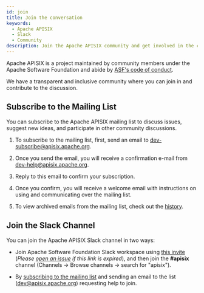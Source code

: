 ```yaml
---
id: join
title: Join the conversation
keywords:
  - Apache APISIX
  - Slack
  - Community
description: Join the Apache APISIX community and get involved in the conversations.
---
```



Apache APISIX is a project maintained by community members under the Apache Software Foundation and abide by [ASF's code of conduct](https://www.apache.org/foundation/policies/conduct.html).

We have a transparent and inclusive community where you can join in and contribute to the discussion.

## Subscribe to the Mailing List

You can subscribe to the Apache APISIX mailing list to discuss issues, suggest new ideas, and participate in other community discussions.

1. To subscribe to the mailing list, first, send an email to dev-subscribe@apisix.apache.org.

2. Once you send the email, you will receive a confirmation e-mail from dev-help@apisix.apache.org.

3. Reply to this email to confirm your subscription.

4. Once you confirm, you will receive a welcome email with instructions on using and communicating over the mailing list.

5. To view archived emails from the mailing list, check out the [history](https://lists.apache.org/list.html?apisix.apache.org).

## Join the Slack Channel

You can join the Apache APISIX Slack channel in two ways:

- Join Apache Software Foundation Slack workspace using [this invite](https://apisix.apache.org/slack) (_Please [open an issue](./submit-issue.md) if this link is expired_), and then join the **#apisix** channel (Channels -> Browse channels -> search for "apisix").

- By [subscribing to the mailing list](#subscribe-to-the-mailing-list) and sending an email to the list ([dev@apisix.apache.org](mailto:dev@apisix.apache.org)) requesting help to join.
